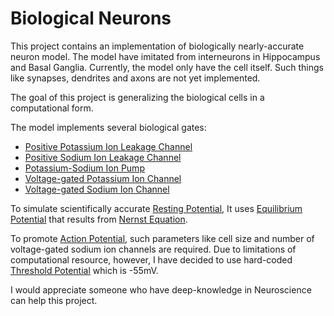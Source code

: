 # Biological Neurons

This project contains an implementation of biologically nearly-accurate neuron model. 
The model have imitated from interneurons in Hippocampus and Basal Ganglia.
Currently, the model only have the cell itself. Such things like synapses, dendrites and axons are not yet implemented.

The goal of this project is generalizing the biological cells in a computational form. 


The model implements several biological gates:
- [Positive Potassium Ion Leakage Channel](https://en.wikipedia.org/wiki/Potassium_channel)
- [Positive Sodium Ion Leakage Channel](https://en.wikipedia.org/wiki/Sodium_channel)
- [Potassium-Sodium Ion Pump](https://en.wikipedia.org/wiki/Sodium–potassium_pump)
- [Voltage-gated Potassium Ion Channel](https://en.wikipedia.org/wiki/Voltage-gated_potassium_channel)
- [Voltage-gated Sodium Ion Channel](https://en.wikipedia.org/wiki/Voltage-gated_ion_channel#Sodium_(Na+)_channels)

To simulate scientifically accurate [Resting Potential](https://en.wikipedia.org/wiki/Resting_potential), 
It uses [Equilibrium Potential](https://www.d.umn.edu/~jfitzake/Lectures/DMED/IonChannelPhysiology/MembranePotentials/EquilibriumPotentials.html) that results from [Nernst Equation](https://en.wikipedia.org/wiki/Nernst_equation).

To promote [Action Potential](https://en.wikipedia.org/wiki/Action_potential), such parameters like cell size and number of voltage-gated sodium ion channels are required.
Due to limitations of computational resource, however, I have decided to use hard-coded [Threshold Potential](https://en.wikipedia.org/wiki/Threshold_potential) which is -55mV.


I would appreciate someone who have deep-knowledge in Neuroscience can help this project.